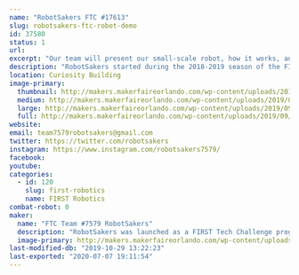 ```yaml
---
name: "RobotSakers FTC #17613"
slug: robotsakers-ftc-robot-demo
id: 37580
status: 1
url: 
excerpt: "Our team will present our small-scale robot, how it works, and how you can get involved in FIRST to work with your own team and build a robot."
description: "RobotSakers started during the 2018-2019 season of the FIRST Tech Challenge and developed a robot to compete in the year's game, Rover Ruckus. After experiencing our first season and learning the ropes of robotics, our dedication to spreading STEM skyrocketed and we want to extend our mission to Maker Faire by demoing our robot. Our exhibit will showcase our bot, how we built it, and how you can get involved in FIRST."
location: Curiosity Building
image-primary:
  thumbnail: http://makers.makerfaireorlando.com/wp-content/uploads/2019/09/team-picture-3-150x150.jpg
  medium: http://makers.makerfaireorlando.com/wp-content/uploads/2019/09/team-picture-3-300x209.jpg
  large: http://makers.makerfaireorlando.com/wp-content/uploads/2019/09/team-picture-3.jpg
  full: http://makers.makerfaireorlando.com/wp-content/uploads/2019/09/team-picture-3.jpg
website: 
email: team7579robotsakers@gmail.com
twitter: https://twitter.com/robotsakers
instagram: https://www.instagram.com/robotsakers7579/
facebook: 
youtube: 
categories:
  - id: 120
    slug: first-robotics
    name: FIRST Robotics
combat-robot: 0
maker:
  name: "FTC Team #7579 RobotSakers"
  description: "RobotSakers was launched as a FIRST Tech Challenge program by a group of students with an interest in engineering and robotics.  Our team’s mission is to inspire young people to become leaders in Science, Technology, Engineering, and Mathematics by developing partnerships with industry professionals to solve annual engineering challenges put forth by FIRST.  We are building a foundation of technical skills, social skills, and values to create leaders in the STEM community."
  image-primary: http://makers.makerfaireorlando.com/wp-content/uploads/2019/09/Robotsakers-logo.png
last-modified-db: "2019-10-29 13:22:23"
last-exported: "2020-07-07 19:11:54"
---
```

